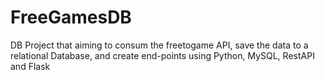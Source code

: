 # FreeGamesDB
DB Project that aiming to consum the freetogame API, save the data to a relational Database, and create end-points using Python, MySQL, RestAPI and Flask 
